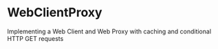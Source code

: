 # WebClientProxy
Implementing a Web Client and Web Proxy with caching and conditional HTTP GET requests
